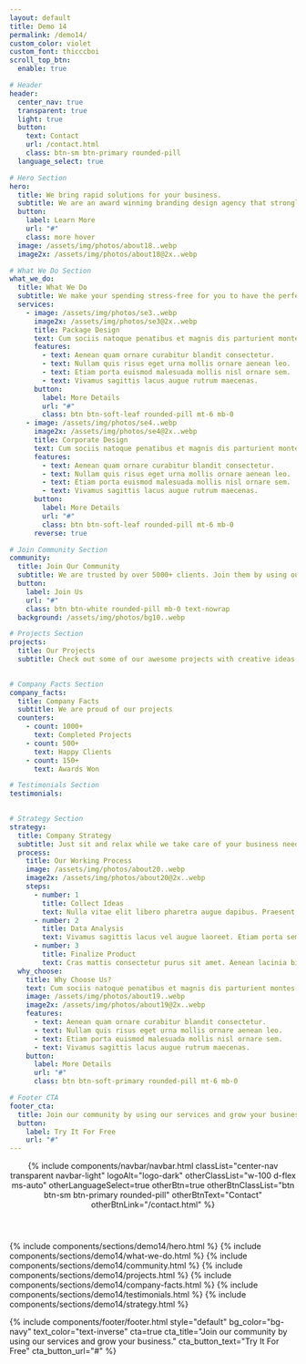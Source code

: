 ```yaml
---
layout: default
title: Demo 14
permalink: /demo14/
custom_color: violet
custom_font: thicccboi
scroll_top_btn:
  enable: true

# Header
header:
  center_nav: true
  transparent: true
  light: true
  button:
    text: Contact
    url: /contact.html
    class: btn-sm btn-primary rounded-pill
  language_select: true

# Hero Section
hero:
  title: We bring rapid solutions for your business.
  subtitle: We are an award winning branding design agency that strongly believes in the power of creative ideas.
  button:
    label: Learn More
    url: "#"
    class: more hover
  image: /assets/img/photos/about18..webp
  image2x: /assets/img/photos/about18@2x..webp

# What We Do Section
what_we_do:
  title: What We Do
  subtitle: We make your spending stress-free for you to have the perfect control.
  services:
    - image: /assets/img/photos/se3..webp
      image2x: /assets/img/photos/se3@2x..webp
      title: Package Design
      text: Cum sociis natoque penatibus et magnis dis parturient montes, nascetur ridiculus mus. Cras justo odio, dapibus ac facilisis in, egestas eget quam. Praesent commodo cursus magna, vel scelerisque nisl consectetur et. Maecenas faucibus mollis interdum. Maecenas sed diam eget risus varius.
      features:
        - text: Aenean quam ornare curabitur blandit consectetur.
        - text: Nullam quis risus eget urna mollis ornare aenean leo.
        - text: Etiam porta euismod malesuada mollis nisl ornare sem.
        - text: Vivamus sagittis lacus augue rutrum maecenas.
      button:
        label: More Details
        url: "#"
        class: btn btn-soft-leaf rounded-pill mt-6 mb-0
    - image: /assets/img/photos/se4..webp
      image2x: /assets/img/photos/se4@2x..webp
      title: Corporate Design
      text: Cum sociis natoque penatibus et magnis dis parturient montes, nascetur ridiculus mus. Cras justo odio, dapibus ac facilisis in, egestas eget quam. Praesent commodo cursus magna, vel scelerisque nisl consectetur et.
      features:
        - text: Aenean quam ornare curabitur blandit consectetur.
        - text: Nullam quis risus eget urna mollis ornare aenean leo.
        - text: Etiam porta euismod malesuada mollis nisl ornare sem.
        - text: Vivamus sagittis lacus augue rutrum maecenas.
      button:
        label: More Details
        url: "#"
        class: btn btn-soft-leaf rounded-pill mt-6 mb-0
      reverse: true

# Join Community Section
community:
  title: Join Our Community
  subtitle: We are trusted by over 5000+ clients. Join them by using our services and grow your business.
  button:
    label: Join Us
    url: "#"
    class: btn btn-white rounded-pill mb-0 text-nowrap
  background: /assets/img/photos/bg10..webp

# Projects Section
projects:
  title: Our Projects
  subtitle: Check out some of our awesome projects with creative ideas and great design.
  

# Company Facts Section
company_facts:
  title: Company Facts
  subtitle: We are proud of our projects
  counters:
    - count: 1000+
      text: Completed Projects
    - count: 500+
      text: Happy Clients
    - count: 150+
      text: Awards Won

# Testimonials Section
testimonials:
  

# Strategy Section
strategy:
  title: Company Strategy
  subtitle: Just sit and relax while we take care of your business needs.
  process:
    title: Our Working Process
    image: /assets/img/photos/about20..webp
    image2x: /assets/img/photos/about20@2x..webp
    steps:
      - number: 1
        title: Collect Ideas
        text: Nulla vitae elit libero pharetra augue dapibus. Praesent commodo cursus. Sed posuere consectetur.
      - number: 2
        title: Data Analysis
        text: Vivamus sagittis lacus vel augue laoreet. Etiam porta sem malesuada magna est at lobortis nulla auctor.
      - number: 3
        title: Finalize Product
        text: Cras mattis consectetur purus sit amet. Aenean lacinia bibendum nulla sed. Donec ullamcorper metus.
  why_choose:
    title: Why Choose Us?
    text: Cum sociis natoque penatibus et magnis dis parturient montes, nascetur ridiculus mus. Cras justo odio, dapibus ac facilisis in, egestas eget quam. Praesent commodo cursus magna, vel scelerisque nisl consectetur et. Maecenas faucibus mollis interdum. Maecenas sed diam eget risus varius.
    image: /assets/img/photos/about19..webp
    image2x: /assets/img/photos/about19@2x..webp
    features:
      - text: Aenean quam ornare curabitur blandit consectetur.
      - text: Nullam quis risus eget urna mollis ornare aenean leo.
      - text: Etiam porta euismod malesuada mollis nisl ornare sem.
      - text: Vivamus sagittis lacus augue rutrum maecenas.
    button:
      label: More Details
      url: "#"
      class: btn btn-soft-primary rounded-pill mt-6 mb-0

# Footer CTA
footer_cta:
  title: Join our community by using our services and grow your business.
  button:
    label: Try It For Free
    url: "#"
---
```

<div class="content-wrapper">
<header class="wrapper bg-soft-primary">
{% include components/navbar/navbar.html 
    classList="center-nav transparent navbar-light"
    logoAlt="logo-dark"
    otherClassList="w-100 d-flex ms-auto"
    otherLanguageSelect=true
    otherBtn=true
    otherBtnClassList="btn btn-sm btn-primary rounded-pill"
    otherBtnText="Contact"
    otherBtnLink="/contact.html"
%}
</header>
<!-- /header -->

{% include components/sections/demo14/hero.html %}
{% include components/sections/demo14/what-we-do.html %}
{% include components/sections/demo14/community.html %}
{% include components/sections/demo14/projects.html %}
{% include components/sections/demo14/company-facts.html %}
{% include components/sections/demo14/testimonials.html %}
{% include components/sections/demo14/strategy.html %}

</div>
{% include components/footer/footer.html 
  style="default"
  bg_color="bg-navy"
  text_color="text-inverse"
  cta=true
  cta_title="Join our community by using our services and grow your business."
  cta_button_text="Try It For Free"
  cta_button_url="#"
%}
